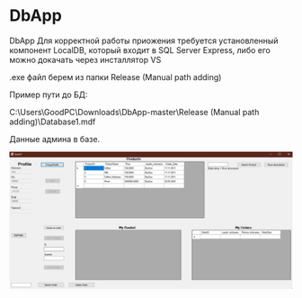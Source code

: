 # DbApp
DbApp
Для корректной работы приожения требуется установленный компонент LocalDB, который входит в SQL Server Express, либо его можно докачать через инсталлятор VS

 .exe файл берем из папки Release (Manual path adding)

Пример пути до БД:

C:\Users\GoodPC\Downloads\DbApp-master\Release (Manual path adding)\Database1.mdf


Данные админа в базе.

![Alt text](https://github.com/BesNull/DbApp/blob/2e11cbbbe40dfe6127c5865375f672b0a94465f0/UserUI.JPG?raw=true "Optional Title")

